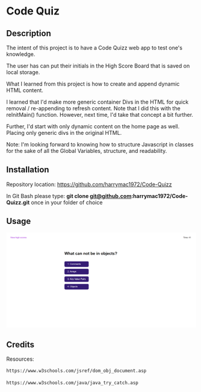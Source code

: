 # Code Quiz

## Description

The intent of this project is to have a Code Quizz web app to test one's knowledge.

The user has can put their initials in the High Score Board that is saved on local storage.

What I learned from this project is how to create and append dynamic HTML content.

I learned that I'd make more generic container Divs in the HTML for quick removal / re-appending to refresh content.
Note that I did this with the reInitMain() function.  However, next time, I'd take that concept a bit further.

Further, I'd start with only dynamic content on the home page as well.  Placing only generic divs in the original HTML.

Note:  I'm looking forward to knowing how to structure Javascript in classes for the sake of all the Global Variables,
    structure, and readability.

## Installation

Repository location:        https://github.com/harrymac1972/Code-Quizz

In Git Bash please type:
    <strong>git clone git@github.com:harrymac1972/Code-Quizz.git</strong>
once in your folder of choice

## Usage

![typical question](./assets/imgs/objects-question.png)

## Credits

Resources:

    https://www.w3schools.com/jsref/dom_obj_document.asp

    https://www.w3schools.com/java/java_try_catch.asp



